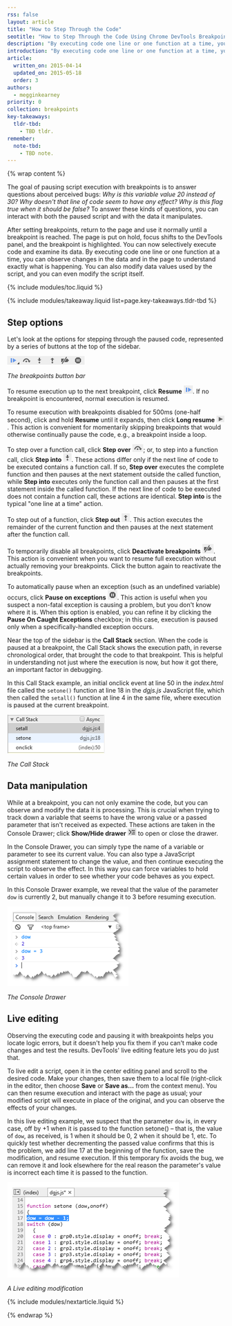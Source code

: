 ```yaml
---
rss: false
layout: article
title: "How to Step Through the Code"
seotitle: "How to Step Through the Code Using Chrome DevTools Breakpoints"
description: "By executing code one line or one function at a time, you can observe changes in the data and in the page to understand exactly what is happening."
introduction: "By executing code one line or one function at a time, you can observe changes in the data and in the page to understand exactly what is happening. You can also modify data values used by the script, and you can even modify the script itself."
article:
  written_on: 2015-04-14
  updated_on: 2015-05-18
  order: 3
authors:
  - megginkearney
priority: 0
collection: breakpoints
key-takeaways:
  tldr-tbd:
    - TBD tldr.
remember:
  note-tbd:
    - TBD note.
---
```

{% wrap content %}

The goal of pausing script execution with breakpoints is to answer questions about perceived bugs: *Why is this variable value 20 instead of 30? Why doesn't that line of code seem to have any effect? Why is this flag true when it should be false?* To answer these kinds of questions, you can interact with both the paused script and with the data it manipulates.

After setting breakpoints, return to the page and use it normally until a breakpoint is reached. The page is put on hold, focus shifts to the DevTools panel, and the breakpoint is highlighted. You can now selectively execute code and examine its data. By executing code one line or one function at a time, you can observe changes in the data and in the page to understand exactly what is happening. You can also modify data values used by the script, and you can even modify the script itself.

{% include modules/toc.liquid %}

{% include modules/takeaway.liquid list=page.key-takeaways.tldr-tbd %}

## Step options

Let's look at the options for stepping through the paused code, represented by a series of buttons at the top of the sidebar.

![Breakpoints button bar](imgs/image_7.png)

*The breakpoints button bar*

To resume execution up to the next breakpoint, click **Resume** ![Resume](imgs/image_8.png). If no breakpoint is encountered, normal execution is resumed.

To resume execution with breakpoints disabled for 500ms (one-half second), click and hold **Resume** until it expands, then click **Long resume** ![Long resume](imgs/image_9.png). This action is convenient for momentarily skipping breakpoints that would otherwise continually pause the code, e.g., a breakpoint inside a loop.

To step over a function call, click **Step over** ![Step over](imgs/image_10.png); or, to step into a function call, click **Step into** ![Step into](imgs/image_11.png). These actions differ only if the next line of code to be executed contains a function call. If so, **Step over** executes the complete function and then pauses at the next statement outside the called function, while **Step into** executes only the function call and then pauses at the first statement inside the called function. If the next line of code to be executed does not contain a function call, these actions are identical. **Step into** is the typical "one line at a time" action.

To step out of a function, click **Step out** ![Step out](imgs/image_12.png). This action executes the remainder of the current function and then pauses at the next statement after the function call.

To temporarily disable all breakpoints, click **Deactivate breakpoints** ![Deactivate breakpoints](imgs/image_13.png). This action is convenient when you want to resume full execution without actually removing your breakpoints. Click the button again to reactivate the breakpoints.

To automatically pause when an exception (such as an undefined variable) occurs, click **Pause on exceptions** ![Pause on exceptions](imgs/image_14.png). This action is useful when you suspect a non-fatal exception is causing a problem, but you don't know where it is. When this option is enabled, you can refine it by clicking the **Pause On Caught Exceptions** checkbox; in this case, execution is paused only when a specifically-handled exception occurs. 

Near the top of the sidebar is the **Call Stack** section. When the code is paused at a breakpoint, the Call Stack shows the execution path, in reverse chronological order, that brought the code to that breakpoint. This is helpful in understanding not just where the execution is now, but how it got there, an important factor in debugging. 

In this Call Stack example, an initial onclick event at line 50 in the *index.html* file called the `setone()` function at line 18 in the *dgjs.js* JavaScript file, which then called the `setall()` function at line 4 in the same file, where execution is paused at the current breakpoint.

![Call Stack](imgs/image_15.png)

*The Call Stack*

## Data manipulation

While at a breakpoint, you can not only examine the code, but you can observe and modify the data it is processing. This is crucial when trying to track down a variable that seems to have the wrong value or a passed parameter that isn't received as expected. These actions are taken in the Console Drawer; click **Show/Hide drawer** ![Show/Hide drawer](imgs/image_16.png) to open or close the drawer.

In the Console Drawer, you can simply type the name of a variable or parameter to see its current value. You can also type a JavaScript assignment statement to change the value, and then continue executing the script to observe the effect. In this way you can force variables to hold certain values in order to see whether your code behaves as you expect. 

In this Console Drawer example, we reveal that the value of the parameter `dow` is currently 2, but manually change it to 3 before resuming execution.

![Console Drawer](imgs/image_17.png)

*The Console Drawer*

## Live editing

Observing the executing code and pausing it with breakpoints helps you locate logic errors, but it doesn't help you fix them if you can't make code changes and test the results. DevTools' live editing feature lets you do just that.

To live edit a script, open it in the center editing panel and scroll to the desired code. Make your changes, then save them to a local file (right-click in the editor, then choose **Save** or **Save as…** from the context menu). You can then resume execution and interact with the page as usual; your modified script will execute in place of the original, and you can observe the effects of your changes.

In this live editing example, we suspect that the parameter `dow` is, in every case, off by +1 when it is passed to the function setone() – that is, the value of `dow`, as received, is 1 when it should be 0, 2 when it should be 1, etc. To quickly test whether decrementing the passed value confirms that this is the problem, we add line 17 at the beginning of the function, save the modification, and resume execution. If this temporary fix avoids the bug, we can remove it and look elsewhere for the real reason the parameter's value is incorrect each time it is passed to the function.

![Live editing](imgs/image_18.png)

*A Live editing modification*

{% include modules/nextarticle.liquid %}

{% endwrap %}
